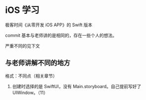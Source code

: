 # iOS 学习

极客时间《从零开发 iOS APP》的 Swift 版本

commit 基本与老师讲的是相同的，存在一些个人的想法。

严重不同的见下文

## 与老师讲解不同的地方

格式：不同点（相关章节）

1. 创建时选择的是 SwiftUI，没有 Main.storyboard。自己提前写好了 UIWindow。（11）

